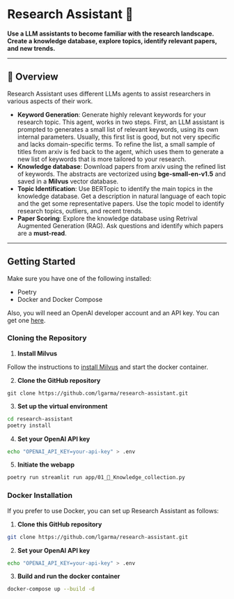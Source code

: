 # Research Assistant 🧠

**Use a LLM assistants to become familiar with the research landscape.
Create a knowledge database, explore topics, identify relevant papers, and new trends.**


---

## 📖 Overview

Research Assistant uses different LLMs agents to assist researchers in various
aspects of their work.

- **Keyword Generation**: Generate highly relevant keywords for your research topic.
This agent, works in two steps. First, an LLM assistant is prompted to generates a
small list of relevant keywords, using its own internal parameters. Usually, this
first list is good, but not very specific and lacks domain-specific terms.
To refine the list, a small sample of titles from arxiv is fed back to the agent,
which uses them to generate a new list of keywords that is more tailored to your research.
- **Knowledge database**: Download papers from arxiv using the refined list of keywords.
The abstracts are vectorized using **bge-small-en-v1.5** and saved in a **Milvus**
vector database.
- **Topic Identification**: Use BERTopic to identify the main topics in the knowledge database.
Get a description in natural language of each topic and the get some representative papers.
Use the topic model to identify research topics, outliers, and recent trends.
- **Paper Scoring**: Explore the knowledge database using Retrival Augmented Generation (RAG).
Ask questions and identify which papers are a **must-read**.

---

## Getting Started

Make sure you have one of the following installed:

- Poetry
- Docker and Docker Compose

Also, you will need an OpenAI developer account and an API key. You can get one
[here](https://platform.openai.com/).

### Cloning the Repository

1. **Install Milvus**

Follow the instructions to [install Milvus](https://milvus.io/docs/install_standalone-docker.md) and
start the docker container.

2. **Clone the GitHub repository**

```
git clone https://github.com/lgarma/research-assistant.git
```

3. **Set up the virtual environment**

```bash
cd research-assistant
poetry install
```

4. **Set your OpenAI API key**

```bash
echo "OPENAI_API_KEY=your-api-key" > .env
```

5. **Initiate the webapp**

```bash
poetry run streamlit run app/01_🧠_Knowledge_collection.py
```

### Docker Installation
If you prefer to use Docker, you can set up Research Assistant as follows:

1. **Clone this GitHub repository**

```bash
git clone https://github.com/lgarma/research-assistant.git
```

2. **Set your OpenAI API key**

```bash
echo "OPENAI_API_KEY=your-api-key" > .env
```

3. **Build and run the docker container**

```bash
docker-compose up --build -d
```
